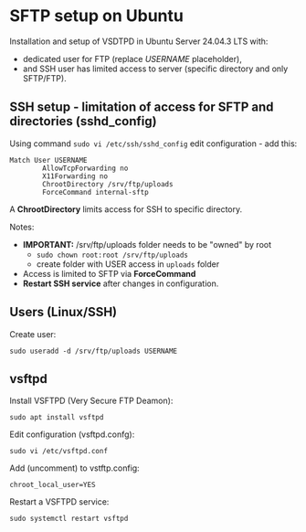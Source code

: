 # SFTP setup on Ubuntu

Installation and setup of VSDTPD in Ubuntu Server 24.04.3 LTS with:
- dedicated user for FTP (replace *USERNAME* placeholder),
- and SSH user has limited access to server (specific directory and only SFTP/FTP).


## SSH setup - limitation of access for SFTP and directories (sshd_config)

Using command `sudo vi /etc/ssh/sshd_config` edit configuration - add this:

```
Match User USERNAME
        AllowTcpForwarding no
        X11Forwarding no
        ChrootDirectory /srv/ftp/uploads
        ForceCommand internal-sftp
```

A **ChrootDirectory** limits access for SSH to specific directory.

Notes:
- **IMPORTANT:** /srv/ftp/uploads folder needs to be "owned" by root
    - `sudo chown root:root /srv/ftp/uploads`
    - create folder with USER access in `uploads` folder
- Access is limited to SFTP via **ForceCommand**
- **Restart SSH service** after changes in configuration.


## Users (Linux/SSH)

Create user:

`sudo useradd -d /srv/ftp/uploads USERNAME`


## vsftpd

Install VSFTPD (Very Secure FTP Deamon):

`sudo apt install vsftpd`

Edit configuration (vsftpd.confg):

`sudo vi /etc/vsftpd.conf`

Add (uncomment) to vstftp.config:

`chroot_local_user=YES`

Restart a VSFTPD service:

`sudo systemctl restart vsftpd`
